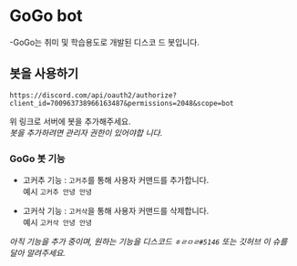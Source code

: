 # GoGo bot

-GoGo는 취미 및 학습용도로 개발된 디스코
드 봇입니다.

## 봇을 사용하기

```link
https://discord.com/api/oauth2/authorize?client_id=700963738966163487&permissions=2048&scope=bot
```

위 링크로 서버에 봇을 추가해주세요.  
_봇을 추가하려면 관리자 권한이 있어야합
니다._

### GoGo 봇 기능

- 고커추 기능 : `고커추`를 통해 사용자
  커맨드를 추가합니다.  
  예시 `고커추 안녕 안녕`

- 고커삭 기능 : `고커삭`을 통해 사용자
  커맨드를 삭제합니다.  
  예시 `고커삭 안녕 안녕`

_아직 기능을 추가 중이며, 원하는 기능을
디스코드 `ㅎㄹㅁㄹ#5146` 또는 깃허브 이
슈를 달아 알려주세요._